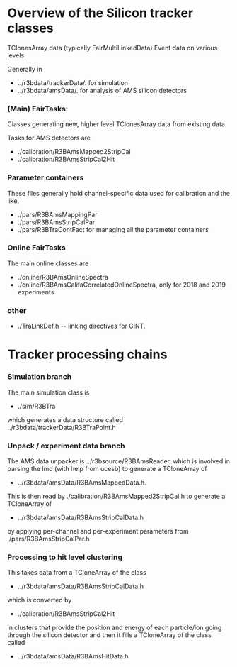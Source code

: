 # Overview of the Silicon tracker classes

TClonesArray data (typically FairMultiLinkedData)
Event data on various levels.

Generally in

- ../r3bdata/trackerData/. for simulation
- ../r3bdata/amsData/. for analysis of AMS silicon detectors

### (Main) FairTasks:
Classes generating new, higher level TClonesArray data from existing data.

Tasks for AMS detectors are

- ./calibration/R3BAmsMapped2StripCal
- ./calibration/R3BAmsStripCal2Hit

### Parameter containers

These files generally hold channel-specific data used for calibration and the like.

- ./pars/R3BAmsMappingPar
- ./pars/R3BAmsStripCalPar
- ./pars/R3BTraContFact for managing all the parameter containers

### Online FairTasks

The main online classes are

- ./online/R3BAmsOnlineSpectra
- ./online/R3BAmsCalifaCorrelatedOnlineSpectra, only for 2018 and 2019 experiments

### other

- ./TraLinkDef.h       -- linking directives for CINT.

#  Tracker processing chains

### Simulation branch

The main simulation class is

- ./sim/R3BTra

which generates a data structure called ../r3bdata/trackerData/R3BTraPoint.h

### Unpack / experiment data branch

The AMS data unpacker is ../r3bsource/R3BAmsReader, 
which is involved in parsing the lmd (with help from ucesb) to generate a TCloneArray of

- ../r3bdata/amsData/R3BAmsMappedData.h.

This is then read by ./calibration/R3BAmsMapped2StripCal.h to generate a TCloneArray of 

- ../r3bdata/amsData/R3BAmsStripCalData.h

by applying per-channel and per-experiment parameters from ./pars/R3BAmsStripCalPar.h 

### Processing to hit level clustering

This takes data from a TCloneArray of the class

- ../r3bdata/amsData/R3BAmsStripCalData.h

which is converted by

- ./calibration/R3BAmsStripCal2Hit

in clusters that provide the position and energy of each particle/ion going through the silicon detector 
and then it fills a TCloneArray of the class called

- ../r3bdata/amsData/R3BAmsHitData.h



